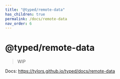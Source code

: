 ```yaml
---
title: "@typed/remote-data"
has_children: true
permalink: /docs/remote-data
nav_order: 6
---
```


# @typed/remote-data

> WIP

Docs: https://tylors.github.io/typed/docs/remote-data

